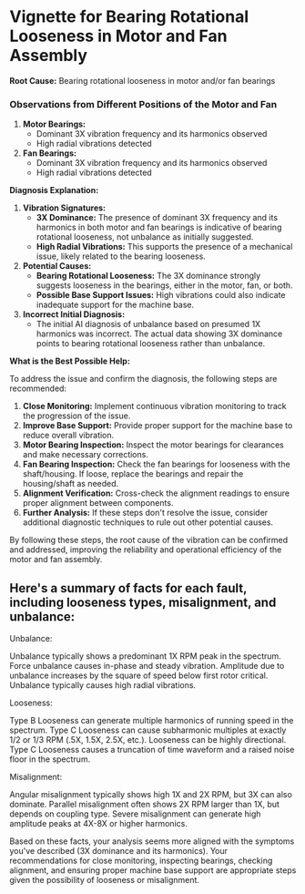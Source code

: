 # Vignette for Bearing Rotational Looseness in Motor and Fan Assembly

**Root Cause:** Bearing rotational looseness in motor and/or fan bearings

### Observations from Different Positions of the Motor and Fan

1. **Motor Bearings:**
    - Dominant 3X vibration frequency and its harmonics observed
    - High radial vibrations detected
2. **Fan Bearings:**
    - Dominant 3X vibration frequency and its harmonics observed
    - High radial vibrations detected

**Diagnosis Explanation:**

1. **Vibration Signatures:**
    - **3X Dominance:** The presence of dominant 3X frequency and its harmonics in both motor and fan bearings is indicative of bearing rotational looseness, not unbalance as initially suggested.
    - **High Radial Vibrations:** This supports the presence of a mechanical issue, likely related to the bearing looseness.
2. **Potential Causes:**
    - **Bearing Rotational Looseness:** The 3X dominance strongly suggests looseness in the bearings, either in the motor, fan, or both.
    - **Possible Base Support Issues:** High vibrations could also indicate inadequate support for the machine base.
3. **Incorrect Initial Diagnosis:**
    - The initial AI diagnosis of unbalance based on presumed 1X harmonics was incorrect. The actual data showing 3X dominance points to bearing rotational looseness rather than unbalance.

**What is the Best Possible Help:**

To address the issue and confirm the diagnosis, the following steps are recommended:

1. **Close Monitoring:** Implement continuous vibration monitoring to track the progression of the issue.
2. **Improve Base Support:** Provide proper support for the machine base to reduce overall vibration.
3. **Motor Bearing Inspection:** Inspect the motor bearings for clearances and make necessary corrections.
4. **Fan Bearing Inspection:** Check the fan bearings for looseness with the shaft/housing. If loose, replace the bearings and repair the housing/shaft as needed.
5. **Alignment Verification:** Cross-check the alignment readings to ensure proper alignment between components.
6. **Further Analysis:** If these steps don't resolve the issue, consider additional diagnostic techniques to rule out other potential causes.

By following these steps, the root cause of the vibration can be confirmed and addressed, improving the reliability and operational efficiency of the motor and fan assembly.

## Here's a summary of facts for each fault, including looseness types, misalignment, and unbalance:

Unbalance:

Unbalance typically shows a predominant 1X RPM peak in the spectrum.
Force unbalance causes in-phase and steady vibration.
Amplitude due to unbalance increases by the square of speed below first rotor critical.
Unbalance typically causes high radial vibrations.

Looseness:

Type B Looseness can generate multiple harmonics of running speed in the spectrum.
Type C Looseness can cause subharmonic multiples at exactly 1/2 or 1/3 RPM (.5X, 1.5X, 2.5X, etc.).
Looseness can be highly directional.
Type C Looseness causes a truncation of time waveform and a raised noise floor in the spectrum.

Misalignment:

Angular misalignment typically shows high 1X and 2X RPM, but 3X can also dominate.
Parallel misalignment often shows 2X RPM larger than 1X, but depends on coupling type.
Severe misalignment can generate high amplitude peaks at 4X-8X or higher harmonics.

Based on these facts, your analysis seems more aligned with the symptoms you've described (3X dominance and its harmonics). Your recommendations for close monitoring, inspecting bearings, checking alignment, and ensuring proper machine base support are appropriate steps given the possibility of looseness or misalignment.

